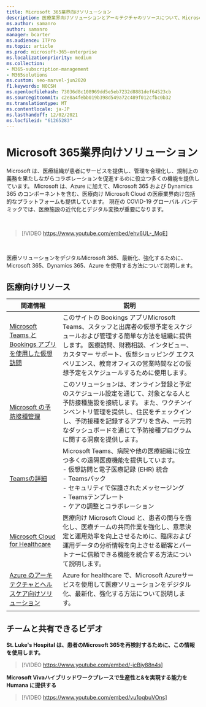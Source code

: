 ```yaml
---
title: Microsoft 365業界向けソリューション
description: 医療業界向けソリューションとアーキテクチャのリソースについて、Microsoft 365
ms.author: samanro
author: samanro
manager: bcarter
ms.audience: ITPro
ms.topic: article
ms.prod: microsoft-365-enterprise
ms.localizationpriority: medium
ms.collection:
- M365-subscription-management
- M365solutions
ms.custom: seo-marvel-jun2020
f1.keywords: NOCSH
ms.openlocfilehash: 73036d8c108969dd5e5eb7232d8881def64523cb
ms.sourcegitcommit: c2e8a4febb019b398d549a72c489f012cfbc0b32
ms.translationtype: MT
ms.contentlocale: ja-JP
ms.lasthandoff: 12/02/2021
ms.locfileid: "61265283"
---
```

# <a name="microsoft-365-solutions-for-the-healthcare-industry"></a>Microsoft 365業界向けソリューション

Microsoft は、医療組織が患者にサービスを提供し、管理を合理化し、規制上の義務を果たしながらコラボレーションを促進するのに役立つ多くの機能を提供しています。 Microsoft は、Azure に加えて、Microsoft 365 および Dynamics 365 のコンポーネントを含む、医療向け Microsoft Cloud の医療業界向け包括的なプラットフォームも提供しています。 現在の COVID-19 グローバル パンデミックでは、医療施設の近代化とデジタル変換が重要になります。

<br>

> [!VIDEO https://www.youtube.com/embed/ehv6UL-_MoE]

<br>

医療ソリューションをデジタルMicrosoft 365、最新化、強化するために、Microsoft 365、Dynamics 365、Azure を使用する方法について説明します。

## <a name="resources-for-healthcare"></a>医療向けリソース

|関連情報 |説明  |
|---------|---------|
|  [Microsoft Teams と Bookings アプリを使用した仮想訪問](https://docs.microsoft.com/microsoftteams/expand-teams-across-your-org/bookings-virtual-visits)  |      このサイトの Bookings アプリMicrosoft Teams、スタッフと出席者の仮想予定をスケジュールおよび管理する簡単な方法を組織に提供します。 医療訪問、財務相談、インタビュー、カスタマー サポート、仮想ショッピング エクスペリエンス、教育オフィスの営業時間などの仮想予定をスケジュールするために使用します。   |
|[Microsoft の予防接種管理](/dynamics365/industry/vaccination-management/overview)| このソリューションは、オンライン登録と予定のスケジュール設定を通じて、対象となる人と予防接種施設を接続します。 また、ワクチンインベントリ管理を提供し、住民をチェックインし、予防接種を記録するアプリを含み、一元的なダッシュボードを通じて予防接種プログラムに関する洞察を提供します。|
|[Teamsの詳細](https://docs.microsoft.com/MicrosoftTeams/expand-teams-across-your-org/healthcare/teams-in-hc)    |  Microsoft Teams、病院や他の医療組織に役立つ多くの遠隔医療機能を提供しています。 <br>- 仮想訪問と電子医療記録 (EHR) 統合<br>- Teamsパック<br>- セキュリティで保護されたメッセージング<br>- Teamsテンプレート<br>- ケアの調整とコラボレーション      |
|[Microsoft Cloud for Healthcare](https://docs.microsoft.com/industry/healthcare/overview)  | 医療向け Microsoft Cloud と、患者の関与を強化し、医療チームの共同作業を強化し、意思決定と運用効率を向上させるために、臨床および運用データの分析情報を向上させる顧客とパートナーに信頼できる機能を統合する方法について説明します。     |
| [Azure のアーキテクチャとヘルスケア向けソリューション](https://docs.microsoft.com/azure/architecture/industries/healthcare)| Azure for healthcare で、Microsoft Azureサービスを使用して医療ソリューションをデジタル化、最新化、強化する方法について説明します。|
| | |

## <a name="videos-you-can-share-with-your-team"></a>チームと共有できるビデオ

**St. Luke's Hospital は、患者のMicrosoft 365を再検討するために、この情報を使用します。**
<br>

> [!VIDEO https://www.youtube.com/embed/-jcBjy88n4s]

**Microsoft Vivaハイブリッドワークプレースで生産性と&を実現する能力を Humana に提供する**

> [!VIDEO https://www.youtube.com/embed/vu1oqbuVOns]



<br>